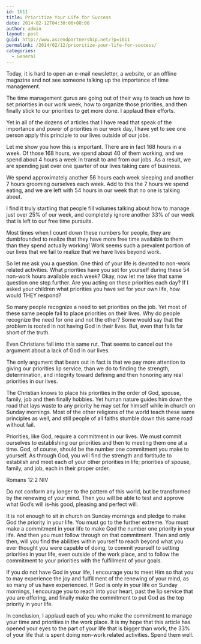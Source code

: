 ```yaml
---
id: 1611
title: Prioritize Your Life for Success
date: 2014-02-12T04:30:00+00:00
author: admin
layout: post
guid: http://www.ascendpartnership.net/?p=1611
permalink: /2014/02/12/prioritize-your-life-for-success/
categories:
  - General
---
```

Today, it is hard to open an e-mail newsletter, a website, or an offline magazine and not see someone talking up the importance of time management.

The time management gurus are going out of their way to teach us how to set priorities in our work week, how to organize those priorities, and then finally stick to our priorities to get more done. I applaud their efforts.

Yet in all of the dozens of articles that I have read that speak of the importance and power of priorities in our work day, I have yet to see one person apply this principle to our lives outside of our jobs.

Let me show you how this is important. There are in fact 168 hours in a week. Of those 168 hours, we spend about 40 of them working, and we spend about 4 hours a week in transit to and from our jobs. As a result, we are spending just over one quarter of our lives taking care of business.

We spend approximately another 56 hours each week sleeping and another 7 hours grooming ourselves each week. Add to this the 7 hours we spend eating, and we are left with 54 hours in our week that no one is talking about.

I find it truly startling that people fill volumes talking about how to manage just over 25% of our week, and completely ignore another 33% of our week that is left to our free time pursuits.

Most times when I count down these numbers for people, they are dumbfounded to realize that they have more free time available to them than they spend actually working! Work seems such a prevalent portion of our lives that we fail to realize that we have lives beyond work.

So let me ask you a question. One third of your life is devoted to non-work related activities. What priorities have you set for yourself during these 54 non-work hours available each week? Okay, now let me take that same question one step further. Are you acting on these priorities each day? If I asked your children what priorities you have set for your own life, how would THEY respond?

So many people recognize a need to set priorities on the job. Yet most of these same people fail to place priorities on their lives. Why do people recognize the need for one and not the other? Some would say that the problem is rooted in not having God in their lives. But, even that falls far short of the truth.

Even Christians fall into this same rut. That seems to cancel out the argument about a lack of God in our lives.

The only argument that bears out in fact is that we pay more attention to giving our priorities lip service, than we do to finding the strength, determination, and integrity toward defining and then honoring any real priorities in our lives.

The Christian knows to place his priorities in the order of God, spouse, family, job and then finally hobbies. Yet human nature guides him down the road that lays waste to any priority he may set for himself while in church on Sunday mornings. Most of the other religions of the world teach these same principles as well, and still people of all faiths stumble down this same road without fail.

Priorities, like God, require a commitment in our lives. We must commit ourselves to establishing our priorities and then to meeting them one at a time. God, of course, should be the number one commitment you make to yourself. As through God, you will find the strength and fortitude to establish and meet each of your other priorities in life; priorities of spouse, family, and job, each in their proper order.

Romans 12:2 NIV

Do not conform any longer to the pattern of this world, but be transformed by the renewing of your mind. Then you will be able to test and approve what God&#8217;s will is&#8211;his good, pleasing and perfect will.

It is not enough to sit in church on Sunday mornings and pledge to make God the priority in your life. You must go to the further extreme. You must make a commitment in your life to make God the number one priority in your life. And then you must follow through on that commitment. Then and only then, will you find the abilities within yourself to reach beyond what you ever thought you were capable of doing, to commit yourself to setting priorities in your life, even outside of the work place, and to follow the commitment to your priorities with the fulfillment of your goals.

If you do not have God in your life, I encourage you to meet Him so that you to may experience the joy and fulfillment of the renewing of your mind, as so many of us have experienced. If God is only in your life on Sunday mornings, I encourage you to reach into your heart, past the lip service that you are offering, and finally make the commitment to put God as the top priority in your life.

In conclusion, I applaud each of you who make the commitment to manage your time and priorities in the work place. It is my hope that this article has opened your eyes to the part of your life that is bigger than work, the 33% of your life that is spent doing non-work related activities. Spend them well.